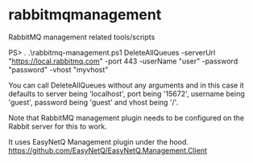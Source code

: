 # rabbitmqmanagement
RabbitMQ management related tools/scripts

PS> . .\rabbitmq-management.ps1
DeleteAllQueues -serverUrl "https://local.rabbitmq.com" -port 443 -userName "user" -password "password" -vhost "myvhost"

You can call DeleteAllQueues without any arguments and in this case it defaults to server being 'localhost', port being '15672', username being 'guest', password being 'guest' and vhost being '/'.

Note that RabbitMQ management plugin needs to be configured on the Rabbit server for this to work. 

It uses EasyNetQ Management plugin under the hood.
https://github.com/EasyNetQ/EasyNetQ.Management.Client

